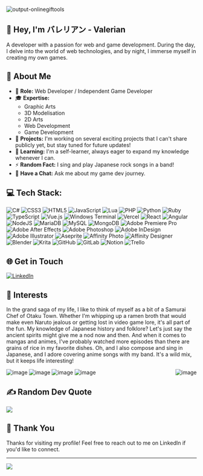![output-onlinegiftools](https://github.com/user-attachments/assets/b57d441a-241c-4c41-ad5f-667715edd357)

## 🖖 Hey, I'm バレリアン - Valerian
A developer with a passion for web and game development. During the day, I delve into the world of web technologies, and by night, I immerse myself in creating my own games.

## 💫 About Me

- 🧢 **Role:** Web Developer / Independent Game Developer
- 🎓 **Expertise:**
  - Graphic Arts
  - 3D Modelisation
  - 2D Arts
  - Web Development
  - Game Development
- 🔭 **Projects:** I'm working on several exciting projects that I can't share publicly yet, but stay tuned for future updates!
- 🌱 **Learning:** I'm a self-learner, always eager to expand my knowledge whenever I can.
- ⚡ **Random Fact:** I sing and play Japanese rock songs in a band!
- 💬 **Have a Chat:** Ask me about my game dev journey.

## 💻 Tech Stack:
![C#](https://img.shields.io/badge/c%23-%23239120.svg?style=flat&logo=csharp&logoColor=white) ![CSS3](https://img.shields.io/badge/css3-%231572B6.svg?style=flat&logo=css3&logoColor=white) ![HTML5](https://img.shields.io/badge/html5-%23E34F26.svg?style=flat&logo=html5&logoColor=white) ![JavaScript](https://img.shields.io/badge/javascript-%23323330.svg?style=flat&logo=javascript&logoColor=%23F7DF1E) ![Lua](https://img.shields.io/badge/lua-%232C2D72.svg?style=flat&logo=lua&logoColor=white) ![PHP](https://img.shields.io/badge/php-%23777BB4.svg?style=flat&logo=php&logoColor=white) ![Python](https://img.shields.io/badge/python-3670A0?style=flat&logo=python&logoColor=ffdd54) ![Ruby](https://img.shields.io/badge/ruby-%23CC342D.svg?style=flat&logo=ruby&logoColor=white) ![TypeScript](https://img.shields.io/badge/typescript-%23007ACC.svg?style=flat&logo=typescript&logoColor=white) ![Vue.js](https://img.shields.io/badge/vue.js-%2335495e.svg?style=flat&logo=vuedotjs&logoColor=%234FC08D) ![Windows Terminal](https://img.shields.io/badge/Windows%20Terminal-%234D4D4D.svg?style=flat&logo=windows-terminal&logoColor=white) ![Vercel](https://img.shields.io/badge/vercel-%23000000.svg?style=flat&logo=vercel&logoColor=white) ![React](https://img.shields.io/badge/react-%2320232a.svg?style=flat&logo=react&logoColor=%2361DAFB) ![Angular](https://img.shields.io/badge/angular-%23DD0031.svg?style=flat&logo=angular&logoColor=white) ![NodeJS](https://img.shields.io/badge/node.js-6DA55F?style=flat&logo=node.js&logoColor=white) ![MariaDB](https://img.shields.io/badge/MariaDB-003545?style=flat&logo=mariadb&logoColor=white) ![MySQL](https://img.shields.io/badge/mysql-4479A1.svg?style=flat&logo=mysql&logoColor=white) ![MongoDB](https://img.shields.io/badge/MongoDB-%234ea94b.svg?style=flat&logo=mongodb&logoColor=white) ![Adobe Premiere Pro](https://img.shields.io/badge/Adobe%20Premiere%20Pro-9999FF.svg?style=flat&logo=Adobe%20Premiere%20Pro&logoColor=white) ![Adobe After Effects](https://img.shields.io/badge/Adobe%20After%20Effects-9999FF.svg?style=flat&logo=Adobe%20After%20Effects&logoColor=white) ![Adobe Photoshop](https://img.shields.io/badge/adobe%20photoshop-%2331A8FF.svg?style=flat&logo=adobe%20photoshop&logoColor=white) ![Adobe InDesign](https://img.shields.io/badge/Adobe%20InDesign-49021F?style=flat&logo=adobeindesign&logoColor=FF3366) ![Adobe Illustrator](https://img.shields.io/badge/adobe%20illustrator-%23FF9A00.svg?style=flat&logo=adobe%20illustrator&logoColor=white) ![Aseprite](https://img.shields.io/badge/Aseprite-FFFFFF?style=flat&logo=Aseprite&logoColor=#7D929E) ![Affinity Photo](https://img.shields.io/badge/affinityphoto-%237E4DD2.svg?style=flat&logo=affinity-photo&logoColor=white) ![Affinity Designer](https://img.shields.io/badge/affinity%20desginer-%231B72BE.svg?style=flat&logo=affinity-designer&logoColor=white) ![Blender](https://img.shields.io/badge/blender-%23F5792A.svg?style=flat&logo=blender&logoColor=white) ![Krita](https://img.shields.io/badge/Krita-203759?style=flat&logo=krita&logoColor=EEF37B) ![GitHub](https://img.shields.io/badge/github-%23121011.svg?style=flat&logo=github&logoColor=white) ![GitLab](https://img.shields.io/badge/gitlab-%23181717.svg?style=flat&logo=gitlab&logoColor=white) ![Notion](https://img.shields.io/badge/Notion-%23000000.svg?style=flat&logo=notion&logoColor=white) ![Trello](https://img.shields.io/badge/Trello-%23026AA7.svg?style=flat&logo=Trello&logoColor=white)

## 🌐 Get in Touch

[![LinkedIn](https://img.shields.io/badge/LinkedIn-%230077B5.svg?logo=linkedin&logoColor=white)](https://linkedin.com/in/valerian-mauleon) 

## 📼 Interests

In the grand saga of my life, I like to think of myself as a bit of a Samurai Chef of Otaku Town. Whether I'm whipping up a ramen broth that would make even Naruto jealous or getting lost in video game lore, it's all part of the fun. My knowledge of Japanese history and folklore? Let's just say the ancient spirits might give me a nod now and then. And when it comes to mangas and animes, I've probably watched more episodes than there are grains of rice in my favorite dishes. Oh, and I also compose and sing in Japanese, and I adore covering anime songs with my band. It's a wild mix, but it keeps life interesting!



<img align="right" src="https://github.com/user-attachments/assets/5aef75c1-d01d-4aa6-8a92-ad303cb96287" alt="image" />

<img src="https://github.com/user-attachments/assets/bf2efe79-daf1-4461-b147-4bd05628330e" alt="image" />
<img src="https://github.com/user-attachments/assets/4dc6aff1-8f9f-473e-b94f-7cc0fe6f47f8" alt="image" />
<img src="https://github.com/user-attachments/assets/40aec26c-665d-4d04-b7b8-3864e637e991" alt="image" />
<img src="https://github.com/user-attachments/assets/7fa84497-94ec-4cfe-b718-3b28647e0b7b" alt="image" />


## ✍️ Random Dev Quote
![](https://quotes-github-readme.vercel.app/api?type=horizontal&theme=dark)

## 🫰 Thank You
Thanks for visiting my profile! Feel free to reach out to me on LinkedIn if you'd like to connect.

---
[![](https://visitcount.itsvg.in/api?id=ValerianSan&icon=8&color=8)](https://visitcount.itsvg.in)
